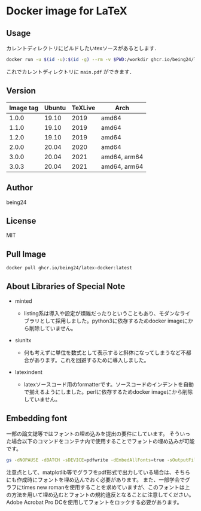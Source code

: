# Docker image for LaTeX

## Usage

カレントディレクトリにビルドしたいtexソースがあるとします．

```bash
docker run -u $(id -u):$(id -g) --rm -v $PWD:/workdir ghcr.io/being24/latex-docker latexmk main.tex
```

これでカレントディレクトリに `main.pdf` ができます．

## Version

| Image tag | Ubuntu | TeXLive | Arch        |
| --------- | ------ | ------- | ----------- |
| 1.0.0     | 19.10  | 2019    | amd64       |
| 1.1.0     | 19.10  | 2019    | amd64       |
| 1.2.0     | 19.10  | 2019    | amd64       |
| 2.0.0     | 20.04  | 2020    | amd64       |
| 3.0.0     | 20.04  | 2021    | amd64, arm64 |
| 3.0.3     | 20.04  | 2021    | amd64, arm64 |

## Author

being24

## License

MIT

## Pull Image

```bash
docker pull ghcr.io/being24/latex-docker:latest
```

## About Libraries of Special Note

* minted
  * listing系は導入や設定が煩雑だったりということもあり、モダンなライブラリとして採用しました。python3に依存するためdocker imageにから削除していません。

* siunitx
  * 何も考えずに単位を数式として表示すると斜体になってしまうなど不都合があります。これを回避するために導入しました。

* latexindent
  * latexソースコード用のformatterです。ソースコードのインデントを自動で揃えるようにしました。perlに依存するためdocker imageにから削除していません。

## Embedding font

一部の論文誌等ではフォントの埋め込みを提出の要件にしています。
そういった場合以下のコマンドをコンテナ内で使用することでフォントの埋め込みが可能です。

```bash
gs -dNOPAUSE -dBATCH -sDEVICE=pdfwrite -dEmbedAllFonts=true -sOutputFile=output.pdf -f input.pdf
```

注意点として、matplotlib等でグラフをpdf形式で出力している場合は、そちらにも作成時にフォントを埋め込んでおく必要があります。
また、一部学会でグラフにtimes new romanを使用することを求めていますが、このフォントは上の方法を用いて埋め込むとフォントの規約違反となることに注意してください。Adobe Acrobat Pro DCを使用してフォントをロックする必要があります。
